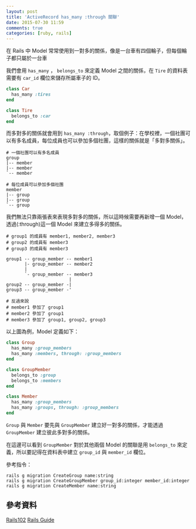 ```yaml
---
layout: post
title: 'ActiveRecord has_many :through 關聯'
date: 2015-07-30 11:59
comments: true
categories: [ruby, rails]
---
```

在 Rails 中 Model 常常使用到一對多的關係，像是一台車有四個輪子，但每個輪子都只屬於一台車

我們會用 `has_many` ， `belongs_to` 來定義 Model 之間的關係，在 `Tire` 的資料表需要有 `car_id` 欄位來儲存所屬車子的 ID。

```ruby
class Car
  has_many :tires
end

class Tire
  belongs_to :car
end
```

而多對多的關係就會用到 `has_many :through`，取個例子：在學校裡，一個社團可以有多名成員，每位成員也可以參加多個社團，這樣的關係就是「多對多關係」。

```plain
# 一個社團可以有多名成員
group
|-- member
|-- member
`-- member

# 每位成員可以參加多個社團
member
|-- group
|-- group
`-- group
```

我們無法只靠兩張表來表現多對多的關係，所以這時候需要再新增一個 Model，透過(:through)這一個 Model 來建立多得多的關係。

```plain
# group1 的成員有 member1, member2, member3
# group2 的成員有 member3
# group3 的成員有 member3

group1 -- group_member -- member1
       |- group_member -- member2
       |
       `- group_member -- member3
                        |
group2 -- group_member -|
group3 -- group_member -'

# 反過來說
# member1 參加了 group1
# member2 參加了 group1
# member3 參加了 group1, group2, group3
```

以上圖為例，Model 定義如下：

```ruby
class Group
  has_many :group_members
  has_many :members, through: :group_members
end

class GroupMember
  belongs_to :group
  belongs_to :members
end

class Member
  has_many :group_members
  has_many :groups, through: :group_members
end
```

`Group` 與 `Member` 要先與 `GroupMember` 建立好一對多的關係，才能透過 `GroupMember` 建立彼此多對多的關係。

在這邊可以看到 `GroupMember` 對於其他兩個 Model 的關聯是用 `belongs_to` 來定義，所以要記得在資料表中建立 `group_id` 與 `member_id` 欄位。

參考指令：

```shell
rails g migration CreateGroup name:string
rails g migration CreateGroupMember group_id:integer member_id:integer
rails g migration CreateMember name:string
```

## 參考資料

[Rails102](http://rocodev.gitbooks.io/rails-102/content/chapter1-mvc/m/has-many-through.html)
[Rails Guide](http://guides.rubyonrails.org/association_basics.html#the-has-many-through-association)